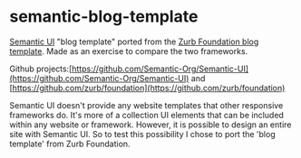 semantic-blog-template
======================

[Semantic UI](http://semantic-ui.com/) "blog template" ported from the [Zurb Foundation blog template](http://foundation.zurb.com/templates/blog.html). Made as an exercise to compare the two frameworks.

Github projects:[https://github.com/Semantic-Org/Semantic-UI](https://github.com/Semantic-Org/Semantic-UI) and [https://github.com/zurb/foundation](https://github.com/zurb/foundation)

Semantic UI doesn't provide any website templates that other responsive frameworks do. It's more of a collection UI elements that can be included within any website or framework. However, it is possible to design an entire site with Semantic UI. So to test this possibility I chose to port the 'blog template' from Zurb Foundation.
